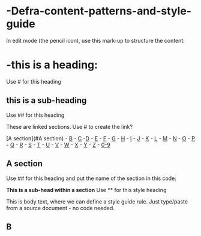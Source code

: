 # -Defra-content-patterns-and-style-guide

In edit mode (the pencil icon), use this mark-up to structure the content:

# -this is a heading: 
Use # for this heading

## this is a sub-heading

Use ## for this heading

These are linked sections. Use # to create the link? 

[A section](#A section) - [B](#B) - [C](#C) -[D](#D) - [E](#E) - [F](#F) - [G](#G) - [H](#H) - [I](#I) - [J](#J) - [K](#K) - [L](#L) - [M](#M) - [N](#N) - [O](#O) - [P](#P) - [Q](#Q) - [R](#R) - [S](#S) - [T](#T) - [U](#U) - [V](#V) - [W](#W) - [X](#X) - [Y](#Y) - [Z](#Z) - [0-9](#0-9)

## A section<a name="A section"></a>

Use ## for this heading and put the name of the section in this code: <a name="A section"></a>

**This is a sub-head within a section** 
Use ** for this style heading 

This is body text, where we can define a style guide rule.
Just type/paste from a source document - no code needed.

## B<a name="B"></a>

